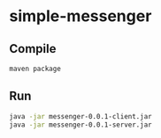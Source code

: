 # simple-messenger

## Compile
```bash
maven package
```

## Run

```bash
java -jar messenger-0.0.1-client.jar
java -jar messenger-0.0.1-server.jar
```
